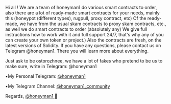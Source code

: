 Hi all ! We are a team of honeyman1 do various smart contracts to order, also there are a lot of ready-made smart contracts for your needs, mainly this (honeypot (different types), rugpull, proxy contract, etc) Of the ready-made, we have from the usual skam contracts to proxy skam contracts, etc., as well we do smart contracts to order (absolutely any) We give full instructions how to work with it and full support 24/7, that's why any of you can create your own token or project.) Also the contracts are fresh, on the latest versions of Solidity. If you have any questions, please contact us on Telegram @honeyman1. There you will learn more about everything.

Just ask to be ostorozhnee, we have a lot of fakes who pretend to be us to make sure, write in Telegram: @honeyman1

▪️My Personal Telegram: [@honeyman1](https://t.me/honeyman1)

▪️My Telegram Channel: [@honeyman1_community](https://t.me/honeyman1_community)

Regards, [@honeyman1 ](https://t.me/honeyman1)🖤
